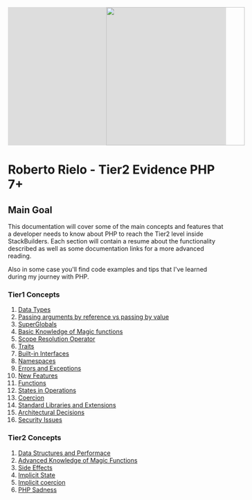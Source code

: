 <div style="background: #ddd">
    <img src="https://www.stackbuilders.com/assets/images/stack-builders-logo-nav-horizontal.svg" width="320" style="margin-left: 45%">
</div>

# Roberto Rielo - Tier2 Evidence PHP 7+

## Main Goal

This documentation will cover some of the main concepts and features that a developer needs to know about PHP to reach the Tier2 level inside StackBuilders. Each section will contain a resume about the functionality described as well as some documentation links for a more advanced reading.

Also in some case you'll find code examples and tips that I've learned during my journey with PHP.

### Tier1 Concepts

 1. [Data Types](https://github.com/roberto910907/Tier2-Evidence/blob/master/docs/Tier1/data_types.md)
 2. [Passing arguments by reference vs passing by value](https://github.com/roberto910907/Tier2-Evidence/blob/master/docs/Tier1/passing_arguments.md)
 3. [SuperGlobals](https://github.com/roberto910907/Tier2-Evidence/blob/master/docs/Tier1/superglobals.md)
 4. [Basic Knowledge of Magic functions](https://github.com/roberto910907/Tier2-Evidence/blob/master/docs/Tier1/magic_functions.md)
 5. [Scope Resolution Operator](https://github.com/roberto910907/Tier2-Evidence/blob/master/docs/Tier1/scope_operator.md)
 6. [Traits](https://github.com/roberto910907/Tier2-Evidence/blob/master/docs/Tier1/traits.md)
 7. [Built-in Interfaces](https://github.com/roberto910907/Tier2-Evidence/blob/master/docs/Tier1/interfaces.md)
 8. [Namespaces](https://github.com/roberto910907/Tier2-Evidence/blob/master/docs/Tier1/namespaces.md)
 9. [Errors and Exceptions](https://github.com/roberto910907/Tier2-Evidence/blob/master/docs/Tier1/error_exceptions.md)
 10. [New Features](https://github.com/roberto910907/Tier2-Evidence/blob/master/docs/Tier1/new_features.md)
 11. [Functions](https://github.com/roberto910907/Tier2-Evidence/blob/master/docs/Tier1/functions.md)
 12. [States in Operations](https://github.com/roberto910907/Tier2-Evidence/blob/master/docs/Tier1/states_in_operations.md)
 13. [Coercion](https://github.com/roberto910907/Tier2-Evidence/blob/master/docs/Tier1/coercion.md)
 14. [Standard Libraries and Extensions](https://github.com/roberto910907/Tier2-Evidence/blob/master/docs/Tier1/libraries_extensions.md)
 15. [Architectural Decisions](https://github.com/roberto910907/Tier2-Evidence/blob/master/docs/Tier1/architectural_decisions.md)
 16. [Security Issues](https://github.com/roberto910907/Tier2-Evidence/blob/master/docs/Tier1/security_issues.md)

### Tier2 Concepts

1. [Data Structures and Performace](https://github.com/roberto910907/Tier2-Evidence/blob/master/docs/Tier2/data_structure.md)
2. [Advanced Knowledge of Magic Functions](https://github.com/roberto910907/Tier2-Evidence/blob/master/docs/Tier2/magical_functions.md)
3. [Side Effects](https://github.com/roberto910907/Tier2-Evidence/blob/master/docs/Tier2/side_effects.md)
4. [Implicit State](https://github.com/roberto910907/Tier2-Evidence/blob/master/docs/Tier2/implicit_state.md)
5. [Implicit coercion](https://github.com/roberto910907/Tier2-Evidence/blob/master/docs/Tier2/implicit_coercion.md)
6. [PHP Sadness](https://github.com/roberto910907/Tier2-Evidence/blob/master/docs/Tier2/php_sadness.md)